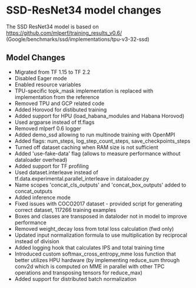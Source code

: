 # SSD-ResNet34 model changes
The SSD ResNet34 model is based on https://github.com/mlperf/training_results_v0.6/ (Google/benchmarks/ssd/implementations/tpu-v3-32-ssd)

## Model Changes
*  Migrated from TF 1.15 to TF 2.2
*  Disabled Eager mode
*  Enabled resource variables
*  TPU-specific topk_mask implementation is replaced with implementation from the reference
*  Removed TPU and GCP related code
*  Added Horovod for distibuted training
*  Added support for HPU (load_habana_modules and Habana Horovod)
*  Used argparse instead of tf.flags
*  Removed mlperf 0.6 logger
*  Added demo_ssd allowing to run multinode training with OpenMPI
*  Added flags: num_steps, log_step_count_steps, save_checkpoints_steps
*  Turned off dataset caching when RAM size is not sufficient
*  Added 'use-fake-data' flag (allows to measure performance without dataloader overhead)
*  Added support for TF profiling
*  Used dataset.interleave instead of tf.data.experimental.parallel_interleave in dataloader.py
*  Name scopes 'concat_cls_outputs' and 'concat_box_outputs' added to concat_outputs
*  Added inference mode
*  Fixed issues with COCO2017 dataset - provided script for generating correct dataset, 117266 training examples
*  Boxes and classes are transposed in dataloder not in model to improve performance
*  Removed weight_decay loss from total loss calculation (fwd only)
*  Updated input normalization formula to use multiplication by reciprocal instead of division
*  Added logging hook that calculates IPS and total training time
*  Introduced custom softmax_cross_entropy_mme loss function that better utilizes HPU hardware (by implementing reduce_sum through conv2d which is computed on MME in parallel with other TPC operations and transposing tensors for reduce_max)
*  Added support for distributed batch normalization
